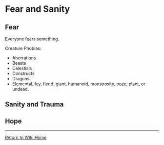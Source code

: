 # Fear and Sanity

## Fear

Everyone fears something.

Creature Phobias:
- Aberrations
- Beasts
- Celestials
- Constructs
- Dragons
- Elemental, fey, fiend, giant, humanoid, monstrosity, ooze, plant, or undead.
## Sanity and Trauma

## Hope


***
[Return to Wiki Home](https://isaaclepley.github.io/Alimus-Public)
